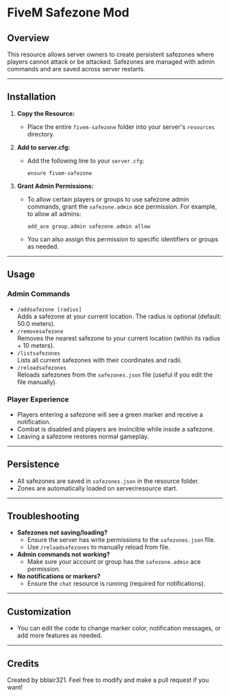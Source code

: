 # FiveM Safezone Mod

## Overview

This resource allows server owners to create persistent safezones where players cannot attack or be attacked. Safezones are managed with admin commands and are saved across server restarts.

---

## Installation

1. **Copy the Resource:**

   - Place the entire `fivem-safezone` folder into your server's `resources` directory.

2. **Add to server.cfg:**

   - Add the following line to your `server.cfg`:
     ```
     ensure fivem-safezone
     ```

3. **Grant Admin Permissions:**
   - To allow certain players or groups to use safezone admin commands, grant the `safezone.admin` ace permission. For example, to allow all admins:
     ```
     add_ace group.admin safezone.admin allow
     ```
   - You can also assign this permission to specific identifiers or groups as needed.

---

## Usage

### Admin Commands

- `/addsafezone [radius]`  
  Adds a safezone at your current location. The radius is optional (default: 50.0 meters).
- `/removesafezone`  
  Removes the nearest safezone to your current location (within its radius + 10 meters).
- `/listsafezones`  
  Lists all current safezones with their coordinates and radii.
- `/reloadsafezones`  
  Reloads safezones from the `safezones.json` file (useful if you edit the file manually).

### Player Experience

- Players entering a safezone will see a green marker and receive a notification.
- Combat is disabled and players are invincible while inside a safezone.
- Leaving a safezone restores normal gameplay.

---

## Persistence

- All safezones are saved in `safezones.json` in the resource folder.
- Zones are automatically loaded on server/resource start.

---

## Troubleshooting

- **Safezones not saving/loading?**
  - Ensure the server has write permissions to the `safezones.json` file.
  - Use `/reloadsafezones` to manually reload from file.
- **Admin commands not working?**
  - Make sure your account or group has the `safezone.admin` ace permission.
- **No notifications or markers?**
  - Ensure the `chat` resource is running (required for notifications).

---

## Customization

- You can edit the code to change marker color, notification messages, or add more features as needed.

---

## Credits

Created by bblair321. Feel free to modify and make a pull request if you want!
